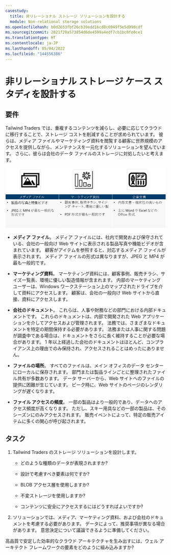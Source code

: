 ```yaml
---
casestudy:
  title: 非リレーショナル ストレージ ソリューションを設計する
  module: Non-relational storage solutions
ms.openlocfilehash: b0d2653fbf26cb39edd16cd8c6949f5e5d990cdf
ms.sourcegitcommit: 2821f20a573854d6de4599a4edf7cb1bc0fe0ce1
ms.translationtype: HT
ms.contentlocale: ja-JP
ms.lasthandoff: 05/04/2022
ms.locfileid: "144556386"
---
```

# <a name="design-non-relational-storage-case-study"></a>非リレーショナル ストレージ ケース スタディを設計する

## <a name="requirements"></a>要件

Tailwind Traders では、重複するコンテンツを減らし、必要に応じてクラウドに移行することで、ストレージ コストを削減することが求められています。 彼らは、メディア ファイルやマーケティング資料を閲覧する顧客に世界規模のアクセスを提供しながら、メンテナンスを一元化するソリューションを望んでいます。 さらに、彼らは会社のデータ ファイルのストレージに対処したいと考えます。 

![非リレーショナル ストレージ アーキテクチャ](media/Nonrelational%20storage.png)

 

* **メディア ファイル**。 メディア ファイルには、社内で開発および保守されている、会社の一般向け Web サイトに表示される製品写真や機能ビデオが含まれています。 顧客がアイテムを参照すると、対応するメディア ファイルが表示されます。 メディア ファイルの形式は異なりますが、JPEG と MP4 が最も一般的です。 

* **マーケティング資料**。 マーケティング資料には、顧客事例、販売チラシ、サイズ一覧表、環境に優しい製造情報が含まれます。 内部のマーケティング ユーザーは、Windows ワークステーション上のマップされたドライブを介して資料にアクセスします。 顧客は、会社の一般向け Web サイトから直接、資料にアクセスします。

* **会社のドキュメント**。 これらは、人事や財務などの部門における内部ドキュメントです。 これらのドキュメントは、内部で開発された Web アプリケーションを介してアクセスおよび管理されます。 法務では、さまざまなドキュメントを特定の期間保持する必要があります。 法務または人事に関する問題が調査中である場合は、ドキュメントをさらに長く維持することが必要な場合があります。 1 年以上経過した会社のドキュメントはほとんど、コンプライアンス上の理由でのみ保持され、アクセスされることはめったにありません。

* **ファイルの場所**。 すべてのファイルは、メイン オフィスのデータ センターにローカルに保存されます。 部門または製品ラインごとに整理されたファイル共有が多数あります。 データ サーバーから、Web サイトへのファイルの提供に困難が生じています。 ピーク時に、Web サイトのページのレンダリングが遅くなります。 

* **ファイル アクセスの頻度**。 一部の製品はより一般的であり、データへのアクセス頻度が高くなります。 ただし、スキー用具などの一部の製品は、そのシーズンにのみアクセスされます。 販売イベントによって、特定の販売アイテムに多くの関心が呼び起されます。 

## <a name="tasks"></a>タスク

1. Tailwind Traders のストレージ ソリューションを設計します。 

      * どのような種類のデータが表現されますか? 

      * 設計で考慮すべき要素は何ですか?

      * BLOB アクセス層を使用しますか?

      * 不変ストレージを使用しますか?

      * コンテンツに安全にアクセスするにはどうすればよいですか?

2.  ソリューションでは、メディア、マーケティング資料、および会社のドキュメントを考慮する必要があります。 データによって、推奨事項が異なる場合があります。 意思決定について議論できるように準備してください。 

高品質で安定した効率的なクラウド アーキテクチャを生み出すには、ウェル アーキテクト フレームワークの要素をどのように組み込みますか?
